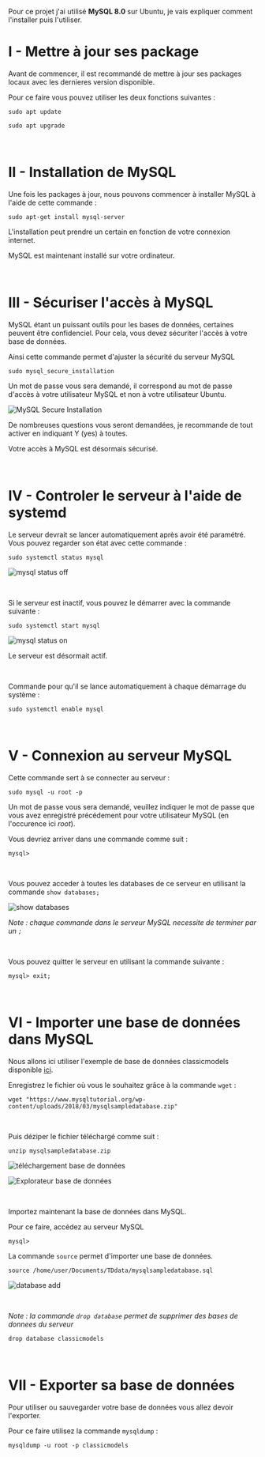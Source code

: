 Pour ce projet j'ai utilisé **MySQL 8.0** sur Ubuntu, je vais expliquer comment l'installer puis l'utiliser.

# I - Mettre à jour ses package

Avant de commencer, il est recommandé de mettre à jour ses packages locaux avec les dernieres version disponible.

Pour ce faire vous pouvez utiliser les deux fonctions suivantes :

```shell
sudo apt update
```
```shell
sudo apt upgrade
```
<br />

# II - Installation de MySQL

Une fois les packages à jour, nous pouvons commencer à installer MySQL à l'aide de cette commande :

```shell
sudo apt-get install mysql-server
```

L'installation peut prendre un certain en fonction de votre connexion internet.

MySQL est maintenant installé sur votre ordinateur.

<br />

# III - Sécuriser l'accès à MySQL

MySQL étant un puissant outils pour les bases de données, certaines peuvent être confidenciel. Pour cela, vous devez sécuriter l'accès à votre base de données.

Ainsi cette commande permet d'ajuster la sécurité du serveur MySQL

```shell
sudo mysql_secure_installation
```

Un mot de passe vous sera demandé, il correspond au mot de passe d'accès à votre utilisateur MySQL et non à votre utilisateur Ubuntu.

![MySQL Secure Installation](assets/mysql_secure_installation.png)

De nombreuses questions vous seront demandées, je recommande de tout activer en indiquant Y (yes) à toutes.

Votre accès à MySQL est désormais sécurisé.

<br />

# IV - Controler le serveur à l'aide de systemd

Le serveur devrait se lancer automatiquement après avoir été paramétré. Vous pouvez regarder son état avec cette commande :

```shell
sudo systemctl status mysql
```

![mysql status off](assets/mysql_status_off.png)

<br />

Si le serveur est inactif, vous pouvez le démarrer avec la commande suivante :

```shell
sudo systemctl start mysql
```

![mysql status on](assets/mysql_status_on.png)

Le serveur est désormait actif.

<br />

Commande pour qu'il se lance automatiquement à chaque démarrage du système :

```shell
sudo systemctl enable mysql
```

<br />

# V - Connexion au serveur MySQL

Cette commande sert à se connecter au serveur :

```shell
sudo mysql -u root -p
```

Un mot de passe vous sera demandé, veuillez indiquer le mot de passe que vous avez enregistré précédement pour votre utilisateur MySQL (en l'occurence ici *root*).

Vous devriez arriver dans une commande comme suit :

```shell
mysql>
```

<br />

Vous pouvez acceder à toutes les databases de ce serveur en utilisant la commande ``show databases;``

![show databases](assets/show_databases.png)

*Note : chaque commande dans le serveur MySQL necessite de terminer par un ``;``*

<br />

Vous pouvez quitter le serveur en utilisant la commande suivante :

```shell
mysql> exit;
```

<br />

# VI - Importer une base de données dans MySQL

Nous allons ici utiliser l'exemple de base de données classicmodels disponible [ici](https://www.mysqltutorial.org/wp-content/uploads/2018/03/mysqlsampledatabase.zip).

Enregistrez le fichier où vous le souhaitez grâce à la commande ``wget`` :

```shell
wget "https://www.mysqltutorial.org/wp-content/uploads/2018/03/mysqlsampledatabase.zip"
```

<br />

Puis déziper le fichier téléchargé comme suit :

```shell
unzip mysqlsampledatabase.zip
```

![téléchargement base de données](assets/Download_database.png)

![Explorateur base de données](assets/exploreur_database.png)

<br />

Importez maintenant la base de données dans MySQL.

Pour ce faire, accédez au serveur MySQL

```shell
mysql>
```

La commande ``source`` permet d'importer une base de données.

```shell
source /home/user/Documents/TDdata/mysqlsampledatabase.sql
```

![database add](assets/ajout_base_de_donnee.png)

<br />

*Note : la commande ``drop database`` permet de supprimer des bases de donnees du serveur*

```shell
drop database classicmodels
```

<br/>

# VII - Exporter sa base de données

Pour utiliser ou sauvegarder votre base de données vous allez devoir l'exporter.

Pour ce faire utilisez la commande ``mysqldump`` :

```shell
mysqldump -u root -p classicmodels
```